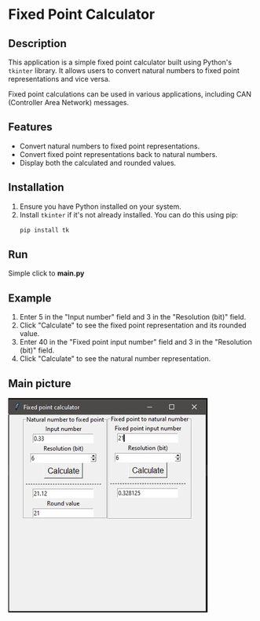 # Fixed Point Calculator

## Description
This application is a simple fixed point calculator built using Python's `tkinter` library. It allows users to convert natural numbers to fixed point representations and vice versa.

Fixed point calculations can be used in various applications, including CAN (Controller Area Network) messages. 

## Features
- Convert natural numbers to fixed point representations.
- Convert fixed point representations back to natural numbers.
- Display both the calculated and rounded values.

## Installation
1. Ensure you have Python installed on your system.
2. Install `tkinter` if it's not already installed. You can do this using pip:
   ```bash
   pip install tk
   ```
   
## Run

Simple click to **main.py**

## Example
1. Enter 5 in the "Input number" field and 3 in the "Resolution (bit)" field.
2. Click "Calculate" to see the fixed point representation and its rounded value.
3. Enter 40 in the "Fixed point input number" field and 3 in the "Resolution (bit)" field.
4. Click "Calculate" to see the natural number representation.

## Main picture
![Main frame](doc/main.JPG)

